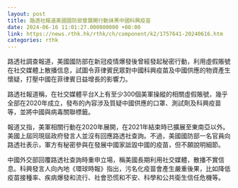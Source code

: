 ```yaml
---
layout: post
title: 路透社報道美國國防部曾展開行動抹黑中國科興疫苗
date: 2024-06-16 11:01:27.000000000 +08:00
link: https://news.rthk.hk/rthk/ch/component/k2/1757641-20240616.htm
categories: rthk
---
```


路透社調查報道，美國國防部在新冠疫情爆發後曾經發起秘密行動，利用虛假賬號在社交媒體上散播信息，試圖令菲律賓民眾對中國科興疫苗及中國供應的物資產生懷疑，打壓中國在菲律賓日益增長的影響力。

路透社報道稱，在社交媒體平台X上有至少300個美軍操縱的相關虛假賬號，幾乎全部在2020年成立，發布的內容涉及質疑中國供應的口罩、測試劑及科興疫苗等，並將中國與病毒關聯標籤。

報道又指，美軍相關行動在2020年展開，在2021年結束時已擴展至東南亞以外。美國上屆同現屆政府發言人並沒有回應路透社查詢。不過，美國國防部一名官員向路透社表示，軍方有秘密參與在發展中國家詆毀中國的疫苗，但不願說明細節。

中國外交部回覆路透社查詢時重申立場，稱美國長期利用社交媒體，散播不實信息。科興發言人向內地《環球時報》指出，污名化疫苗會產生嚴重後果，比如降低疫苗接種率、疾病爆發和流行、社會恐慌和不安、科學和公共衛生信任危機等。
